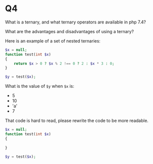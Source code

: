 # Q4

What is a ternary, and what ternary operators are available in php 7.4?


What are the advantages and disadvantages of using a ternary?


Here is an example of a set of nested ternaries:
```php
$x = null;
function test(int $x)
{
    return $x > 0 ? $x % 2 !== 0 ? 2 : $x * 3 : 0;
}

$y = test($x);
``` 

What is the value of `$y` when `$x` is:
* 5
* 10
* 'a'
* 7

That code is hard to read, please rewrite the code to be more readable.
```php
$x = null;
function test(int $x)
{
    
}

$y = test($x);
```
